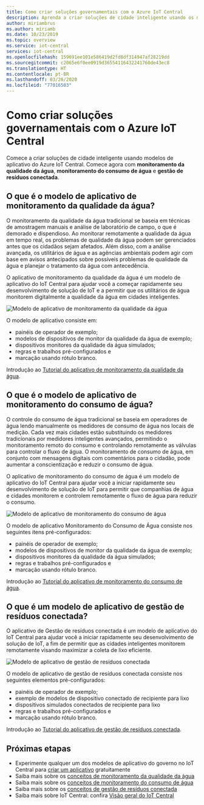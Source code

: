 ```yaml
---
title: Como criar soluções governamentais com o Azure IoT Central
description: Aprenda a criar soluções de cidade inteligente usando os modelos de aplicativo do Azure IoT Central.
author: miriambrus
ms.author: miriamb
ms.date: 10/23/2019
ms.topic: overview
ms.service: iot-central
services: iot-central
ms.openlocfilehash: 159691ee101e586419d2fd8df314947af28219dd
ms.sourcegitcommit: c2065e6f0ee0919d36554116432241760de43ec8
ms.translationtype: HT
ms.contentlocale: pt-BR
ms.lasthandoff: 03/26/2020
ms.locfileid: "77016503"
---
```

# <a name="building-government-solutions-with-azure-iot-central"></a>Como criar soluções governamentais com o Azure IoT Central



Comece a criar soluções de cidade inteligente usando modelos de aplicativo do Azure IoT Central. Comece agora com **monitoramento da qualidade da água**, **monitoramento do consumo de água** e **gestão de resíduos conectada**.

## <a name="what-is-water-quality-monitoring-application-template"></a>O que é o modelo de aplicativo de monitoramento da qualidade da água?   

O monitoramento da qualidade da água tradicional se baseia em técnicas de amostragem manuais e análise de laboratório de campo, o que é demorado e dispendioso. Ao monitorar remotamente a qualidade da água em tempo real, os problemas de qualidade da água podem ser gerenciados antes que os cidadãos sejam afetados. Além disso, com a análise avançada, os utilitários de água e as agências ambientais podem agir com base em avisos antecipados sobre possíveis problemas de qualidade da água e planejar o tratamento da água com antecedência.  

O aplicativo de monitoramento da qualidade da água é um modelo de aplicativo do IoT Central para ajudar você a começar rapidamente seu desenvolvimento de solução de IoT e a permitir que os utilitários de água monitorem digitalmente a qualidade da água em cidades inteligentes. 

![Modelo de aplicativo de monitoramento da qualidade da água](./media/overview-iotcentral-government/waterqualitymonitoring-dashboard-full.png)

O modelo de aplicativo consiste em:
* painéis de operador de exemplo;
* modelos de dispositivos de monitor da qualidade da água de exemplo;
* dispositivos monitores da qualidade da água simulados;
* regras e trabalhos pré-configurados e
* marcação usando rótulo branco. 

Introdução ao [Tutorial do aplicativo de monitoramento da qualidade da água](./tutorial-water-quality-monitoring.md).


## <a name="what-is-water-consumption-monitoring-application-template"></a>O que é o modelo de aplicativo de monitoramento do consumo de água? 

O controle do consumo de água tradicional se baseia em operadores de água lendo manualmente os medidores de consumo de água nos locais de medição. Cada vez mais cidades estão substituindo os medidores tradicionais por medidores inteligentes avançados, permitindo o monitoramento remoto do consumo e controlando remotamente as válvulas para controlar o fluxo de água. O monitoramento de consumo de água, em conjunto com mensagens digitais com comentários para o cidadão, pode aumentar a conscientização e reduzir o consumo de água. 


O aplicativo de monitoramento do consumo de água é um modelo de aplicativo do IoT Central para ajudar você a iniciar rapidamente seu desenvolvimento de solução de IoT para permitir que companhias de água e cidades monitorem e controlem remotamente o fluxo de água para reduzir o consumo. 

  ![Modelo de aplicativo de monitoramento do consumo de água](./media/overview-iotcentral-government/waterconsumptionmonitoring-dashboardfull.png)

O modelo de aplicativo Monitoramento do Consumo de Água consiste nos seguintes itens pré-configurados:
* painéis de operador de exemplo;
* modelos de dispositivos de monitor da qualidade da água de exemplo;
* dispositivos monitores da qualidade da água simulados;
* regras e trabalhos pré-configurados e
* marcação usando rótulo branco. 

 Introdução ao [Tutorial do aplicativo de monitoramento do consumo de água](./tutorial-water-consumption-monitoring.md).

## <a name="what-is-connected-waste-management-application-template"></a>O que é um modelo de aplicativo de gestão de resíduos conectada? 

O aplicativo de Gestão de resíduos conectada é um modelo de aplicativo do IoT Central para ajudar você a iniciar rapidamente seu desenvolvimento de solução de IoT, a fim de permitir que as cidades inteligentes monitorem remotamente visando maximizar a coleta de lixo eficiente. 

![Modelo de aplicativo de gestão de resíduos conectada](media/overview-iotcentral-government/connectedwastemanagement-dashboard.png) 


O modelo de aplicativo de gestão de resíduos conectada consiste nos seguintes elementos pré-configurados:
* painéis de operador de exemplo;
* exemplo de modelos de dispositivo conectado de recipiente para lixo
* dispositivos simulados conectados de recipiente para lixo
* regras e trabalhos pré-configurados e
* marcação usando rótulo branco. 

Introdução ao [Tutorial do aplicativo de gestão de resíduos conectada](./tutorial-connected-waste-management.md).


## <a name="next-steps"></a>Próximas etapas

* Experimente qualquer um dos modelos de aplicativo do governo no IoT Central para [criar um aplicativo](https://apps.azureiotcentral.com/build/government) gratuitamente
* Saiba mais sobre os [conceitos de monitoramento da qualidade da água](./concepts-waterqualitymonitoring-architecture.md)
* Saiba mais sobre os [conceitos de monitoramento do consumo de água](./concepts-waterconsumptionmonitoring-architecture.md)
* Saiba mais sobre os [conceitos de gestão de resíduos conectada](./concepts-connectedwastemanagement-architecture.md)  
* Saiba mais sobre IoT Central: confira [Visão geral do IoT Central](https://docs.microsoft.com/azure/iot-central/core/overview-iot-central)
 